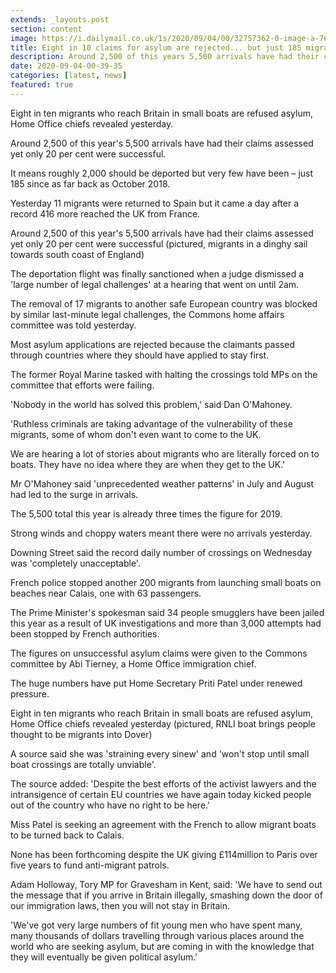 ```yaml
---
extends: _layouts.post
section: content
image: https://i.dailymail.co.uk/1s/2020/09/04/00/32757362-0-image-a-76_1599175382994.jpg 
title: Eight in 10 claims for asylum are rejected... but just 185 migrants have been returned since 2018 
description: Around 2,500 of this years 5,500 arrivals have had their claims assessed yet only 20 per cent were successful. It means roughly 2,000 should be deported but very few have been. 
date: 2020-09-04-00-39-35 
categories: [latest, news] 
featured: true 
--- 
```

Eight in ten migrants who reach Britain in small boats are refused asylum, Home Office chiefs revealed yesterday.

Around 2,500 of this year's 5,500 arrivals have had their claims assessed yet only 20 per cent were successful.

It means roughly 2,000 should be deported but very few have been – just 185 since as far back as October 2018.

Yesterday 11 migrants were returned to Spain but it came a day after a record 416 more reached the UK from France.

Around 2,500 of this year's 5,500 arrivals have had their claims assessed yet only 20 per cent were successful (pictured, migrants in a dinghy sail towards south coast of England) 

The deportation flight was finally sanctioned when a judge dismissed a 'large number of legal challenges' at a hearing that went on until 2am.

The removal of 17 migrants to another safe European country was blocked by similar last-minute legal challenges, the Commons home affairs committee was told yesterday. 

Most asylum applications are rejected because the claimants passed through countries where they should have applied to stay first.

The former Royal Marine tasked with halting the crossings told MPs on the committee that efforts were failing.

'Nobody in the world has solved this problem,' said Dan O'Mahoney.

'Ruthless criminals are taking advantage of the vulnerability of these migrants, some of whom don't even want to come to the UK. 

We are hearing a lot of stories about migrants who are literally forced on to boats. They have no idea where they are when they get to the UK.'

Mr O'Mahoney said 'unprecedented weather patterns' in July and August had led to the surge in arrivals.

The 5,500 total this year is already three times the figure for 2019. 

Strong winds and choppy waters meant there were no arrivals yesterday.

Downing Street said the record daily number of crossings on Wednesday was 'completely unacceptable'. 

French police stopped another 200 migrants from launching small boats on beaches near Calais, one with 63 passengers.

The Prime Minister's spokesman said 34 people smugglers have been jailed this year as a result of UK investigations and more than 3,000 attempts had been stopped by French authorities. 

The figures on unsuccessful asylum claims were given to the Commons committee by Abi Tierney, a Home Office immigration chief.

The huge numbers have put Home Secretary Priti Patel under renewed pressure. 

Eight in ten migrants who reach Britain in small boats are refused asylum, Home Office chiefs revealed yesterday (pictured, RNLI boat brings people thought to be migrants into Dover) 

A source said she was 'straining every sinew' and 'won't stop until small boat crossings are totally unviable'. 

The source added: 'Despite the best efforts of the activist lawyers and the intransigence of certain EU countries we have again today kicked people out of the country who have no right to be here.'

Miss Patel is seeking an agreement with the French to allow migrant boats to be turned back to Calais. 

None has been forthcoming despite the UK giving £114million to Paris over five years to fund anti-migrant patrols.

Adam Holloway, Tory MP for Gravesham in Kent, said: 'We have to send out the message that if you arrive in Britain illegally, smashing down the door of our immigration laws, then you will not stay in Britain.

'We've got very large numbers of fit young men who have spent many, many thousands of dollars travelling through various places around the world who are seeking asylum, but are coming in with the knowledge that they will eventually be given political asylum.'


